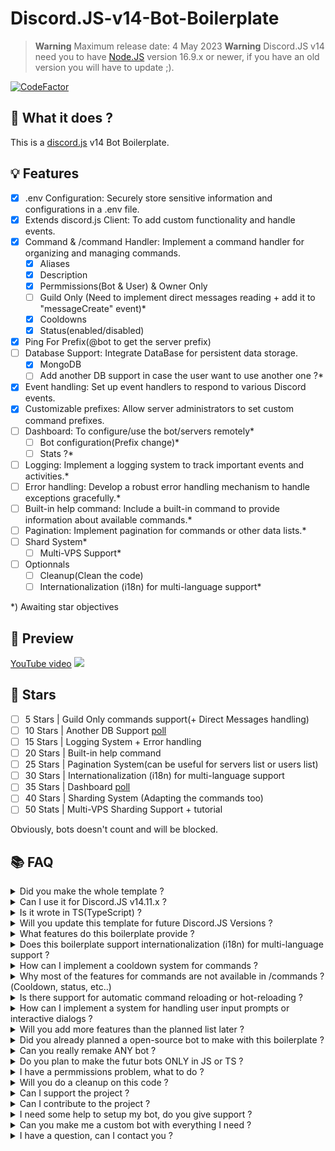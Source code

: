 # Discord.JS-v14-Bot-Boilerplate

> **Warning** Maximum release date: 4 May 2023
> **Warning** Discord.JS v14 need you to have [Node.JS](https://nodejs.org/en) version 16.9.x or newer, if you have an old version you will have to update ;).

[![CodeFactor](https://www.codefactor.io/repository/github/thehelltower/discord.js-v14-bot-boilerplate/badge)](https://www.codefactor.io/repository/github/thehelltower/discord.js-v14-bot-boilerplate)

## 📜 What it does ?

This is a [discord.js](https://github.com/discordjs/discord.js) v14 Bot Boilerplate.

## 💡 Features

- [x] .env Configuration: Securely store sensitive information and configurations in a .env file.
- [x] Extends discord.js Client: To add custom functionality and handle events.
- [x] Command & /command Handler: Implement a command handler for organizing and managing commands.
    - [x] Aliases
    - [x] Description
    - [x] Permmissions(Bot & User) & Owner Only
    - [ ] Guild Only (Need to implement direct messages reading + add it to "messageCreate" event)*
    - [x] Cooldowns
    - [x] Status(enabled/disabled)
- [x] Ping For Prefix(@bot to get the server prefix)
- [ ] Database Support: Integrate DataBase for persistent data storage.
    - [x] MongoDB
    - [ ] Add another DB support in case the user want to use another one ?*
- [x] Event handling: Set up event handlers to respond to various Discord events.
- [x] Customizable prefixes: Allow server administrators to set custom command prefixes.
- [ ] Dashboard: To configure/use the bot/servers remotely*
    - [ ] Bot configuration(Prefix change)*
    - [ ] Stats ?*
- [ ] Logging: Implement a logging system to track important events and activities.*
- [ ] Error handling: Develop a robust error handling mechanism to handle exceptions gracefully.*
- [ ] Built-in help command: Include a built-in command to provide information about available commands.*
- [ ] Pagination: Implement pagination for commands or other data lists.*
- [ ] Shard System*
    - [ ] Multi-VPS Support*
    
- [ ] Optionnals
    - [ ] Cleanup(Clean the code)
    - [ ] Internationalization (i18n) for multi-language support*

*) Awaiting star objectives

## 🎥 Preview

[YouTube video](https://www.youtube.com/watch?v=mULwjLoWoM8)
[![](https://i.imgur.com/bteV0pB.png)](https://www.youtube.com/watch?v=mULwjLoWoM8)

## 🌟 Stars

- [ ] 5 Stars | Guild Only commands support(+ Direct Messages handling)
- [ ] 10 Stars | Another DB Support [poll](https://strawpoll.com/polls/QrgebdEp2Zp)
- [ ] 15 Stars | Logging System + Error handling
- [ ] 20 Stars | Built-in help command
- [ ] 25 Stars | Pagination System(can be useful for servers list or users list)
- [ ] 30 Stars | Internationalization (i18n) for multi-language support
- [ ] 35 Stars | Dashboard [poll](https://strawpoll.com/polls/GJn47pBK3yz)
- [ ] 40 Stars | Sharding System (Adapting the commands too)
- [ ] 50 Stats | Multi-VPS Sharding Support + tutorial

Obviously, bots doesn't count and will be blocked.


## 📚 FAQ

<details>
    <summary>
        Did you make the whole template ?
    </summary>
    No.
</details>
<details>
    <summary>
        Can I use it for Discord.JS v14.11.x ?
    </summary>
    Yes, but you are not limited to this version if you know how to use a documentation, their documentation can be found https://old.discordjs.dev/#/docs/discord.js/main/general/welcome.
</details>
<details>
    <summary>
        Is it wrote in TS(TypeScript) ?
    </summary>
    No, but you are free to rewrite it in TS and either open a PR or keep it for yourself I don't mind maintaining it in TS if someone rewrite it.
</details>
<details>
    <summary>
        Will you update this template for future Discord.JS Versions ?
    </summary>
    Yes, but I might stop anytime it depend mostly on the users.
</details>
<details>
    <summary>
        What features do this boilerplate provide ?
    </summary>
    Well, if you scroll up a bit you can see the features list of https://github.com/TheHellTower/Discord.JS-v14-Bot-Boilerplate#-features
</details>
<details>
    <summary>
        Does this boilerplate support internationalization (i18n) for multi-language support ?
    </summary>
    For the moment, no. But it might come with some time.
</details>
<details>
    <summary>
        How can I implement a cooldown system for commands ?
    </summary>
    You don't need to do it, one small and basic exist already. You might want to tae a look at the "example.js" in the "Commands" folder
</details>
<details>
    <summary>
        Why most of the features for commands are not available in /commands ?(Cooldown, status, etc..)
    </summary>
    I got very lazy but feel free to open a PR if you want to add them it should be easy you have the example already(even if it's not perfect) :)
</details>
<details>
    <summary>
        Is there support for automatic command reloading or hot-reloading ?
    </summary>
    Yup, you can use the "reload" command for it ! (It will clear the console too if you don't modify the code)
</details>
<details>
    <summary>
        How can I implement a system for handling user input prompts or interactive dialogs ?
    </summary>
    You can take a look at this command(prefix: https://github.com/TheHellTower/Discord-Bot-List/blob/master/src/Commands/Administration/Prefix.js ) to get a example using dialog and button !
</details>
<details>
    <summary>
        Will you add more features than the planned list later ?
    </summary>
    No, this will only be a boilerplate. However, I will use it for open-source bots that will, have different features ! So feel free to follow me to be notified when a bot get published !
</details>
<details>
    <summary>
        Did you already planned a open-source bot to make with this boilerplate ?
    </summary>
    Yes, maybe I should not say it that "loudly" as the code isn't really clean or well structured there for the moment, but I plan to remake the popular WatchBot !

    Note: I have no intention on breaking or harm their business so I will not include any payment system for the dashboard and directly add the VIP features(also take in note that I will not remake ALL their features for obvious reasons, I said I have no intention on breakinr or harm their business).
</details>
<details>
    <summary>
        Can you really remake ANY bot ?
    </summary>
    Yes and no, it fully depend on you, if you have unrealistic dead-lines for example it will be impossible to achieve your goal.. but yeah otherwise if you are someone realistic it's possible to remake mostly any bot (not ALL due to some obvious reasons, private API usages for official game bots, etc..) !
</details>
<details>
    <summary>
        Do you plan to make the futur bots ONLY in JS or TS ?
    </summary>
    Yes and no, it would depend on a poll, I planned to open a Discord server for polls, etc.. about future open-source repositories(bots, etc..) (or even closed-source projects), it mean you would be able to propose bots to remake + their language(either JS or TS or Both)
</details>
<details>
    <summary>
        I have a permmissions problem, what to do ?
    </summary>
    Well yeah I used the oldly used "Bitwise Permission Flags", I'm not sure if it fork in the template right now as I did all my tests in a guild I own. In the worst case you still can take a look at this: https://discord-api-types.dev/api/discord-api-types-payloads/common#PermissionFlagsBits to get supported flags version :)
</details>
<details>
    <summary>
        Will you do a cleanup on this code ?
    </summary>
    Well, good question.. I'm not sure yet as I might just use it for futur open-source bot and cleanup in their respective repository. But it should be done if I get enough motivation.
</details>
<details>
    <summary>
        Can I support the project ?
    </summary>
    Yes, you can either "sponsor" me with the button on my profile or donate by going there: https://github.com/TheHellTower#-support-my-work and read, if you want to donate through PayPal you can add me on Discord, click here to see my Discord: https://github.com/TheHellTower#-socials.
</details>
<details>
    <summary>
        Can I contribute to the project ?
    </summary>
    Yes, feel free to fork it, updated it as you wish as long as you don't break it and open a PR that will be reviewed !
</details>
<details>
    <summary>
        I need some help to setup my bot, do you give support ?
    </summary>
    Yes and no, I can't just do that and see a bunch of people in my DMs to setup their bot. However, I can do it for:
    - 5€) "Support the first 48 hours"
    - 25€) "Support the first 2 weeks" 
    - 50€) "Support the first month*"

    Note: The support is only for this code base, if you haven't altered the structure too much(Code cleanup doesn't count as too much altered), no other code in your bot such as a command you added.
    *) Include code support even for commands you added.

    Or you also can be patient and wait a few months for me to make the wiki as it's not planned for now.
</details>
<details>
    <summary>
        Can you make me a custom bot with everything I need ?
    </summary>
    Yes and no, like I said above, I can't just do that and see a bunch of people in my DMs to setup their bot. However, You can send me an email at: "thehelltower@tuta.io" with your offer(price + details such as features, commands, db system, etc..)

    Note: Support for the first month included(more if the offer nice).
</details>
<details>
    <summary>
        I have a question, can I contact you ?
    </summary>
    Yes you can either by opening a issue: https://github.com/TheHellTower/Discord.JS-v14-Bot-Boilerplate/issues/new or send me an email at: "thehelltower@tuta.io" or contact me on one of my socials here: https://github.com/TheHellTower#-socials

    Note: Only for questions no code support.
</details>